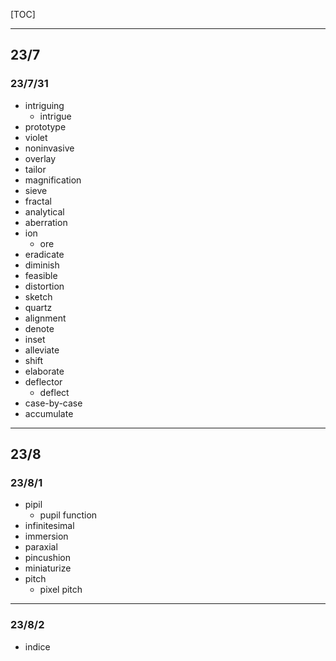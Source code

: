 [TOC]

---
## 23/7

### 23/7/31
- intriguing
  - intrigue
- prototype
- violet
- noninvasive
- overlay
- tailor
- magnification
- sieve
- fractal
- analytical
- aberration
- ion
  - ore
- eradicate
- diminish
- feasible
- distortion
- sketch
- quartz
- alignment
- denote
- inset
- alleviate
- shift
- elaborate
- deflector
  - deflect
- case-by-case
- accumulate 

---
## 23/8

### 23/8/1
- pipil
  - pupil function
- infinitesimal
- immersion
- paraxial
- pincushion
- miniaturize
- pitch
  - pixel pitch


---
### 23/8/2
- indice